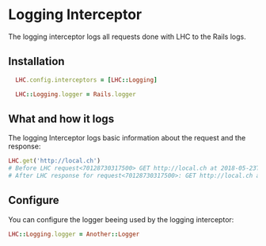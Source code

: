 # Logging Interceptor

The logging interceptor logs all requests done with LHC to the Rails logs.

## Installation

```ruby
  LHC.config.interceptors = [LHC::Logging]

  LHC::Logging.logger = Rails.logger  
```

## What and how it logs

The logging Interceptor logs basic information about the request and the response:

```ruby
LHC.get('http://local.ch')
# Before LHC request<70128730317500> GET http://local.ch at 2018-05-23T07:53:19+02:00 Params={} Headers={\"User-Agent\"=>\"Typhoeus - https://github.com/typhoeus/typhoeus\", \"Expect\"=>\"\"}
# After LHC response for request<70128730317500>: GET http://local.ch at 2018-05-23T07:53:28+02:00 Time=0ms URL=http://local.ch:80/
```

## Configure

You can configure the logger beeing used by the logging interceptor:

```ruby
LHC::Logging.logger = Another::Logger
```
